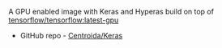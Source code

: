 A GPU enabled image with Keras and Hyperas build on top of [tensorflow/tensorflow:latest-gpu](https://hub.docker.com/r/tensorflow/tensorflow/)

- GitHub repo - [Centroida/Keras](https://github.com/Centroida/keras)